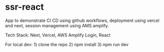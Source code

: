 # ssr-react
App to demonstrate CI CD using github workflows, deployment using vercel and next, session management using AMS amplify.

Tech Stack: Next, Vercel, AWS Amplify Login, React

For local dev: 1) clone the repo 2) npm install 3) npm run dev 


            



